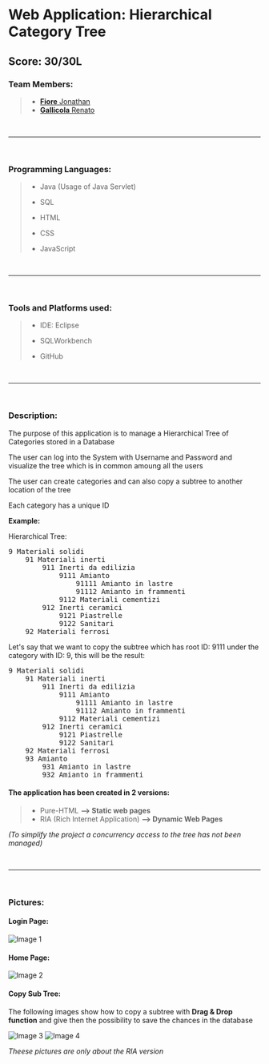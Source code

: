 # Web Application: Hierarchical Category Tree
## **Score: 30/30L**

### Team Members:
> - [**Fiore** Jonathan](https://github.com/JonathanFiore)
> - [**Gallicola** Renato](https://github.com/RenatoGallicola)

<br/>

---
<br/>

### Programming Languages:
> - <p>Java (Usage of Java Servlet)<p> 
> - <p>SQL<p>
> - <p>HTML<p>
> - <p>CSS<p>
> - <p>JavaScript<p>

<br/>

---
<br/>

### Tools and Platforms used:
> - <p>IDE: Eclipse<p>
> - <p>SQLWorkbench<p>
> - <p>GitHub<p>

<br/>

---
<br/>

### Description:

<p>The purpose of this application is to manage a Hierarchical Tree of Categories stored in a Database<p>

<p>The user can log into the System with Username and Password and visualize the tree which is in common amoung all the users<p>

<p>The user can create categories and can also copy a subtree to another location of the tree<p>

<p>Each category has a unique ID<p>

**Example:**
<p> Hierarchical Tree: <p>

<pre>
9 Materiali solidi
    91 Materiali inerti
        911 Inerti da edilizia 
            9111 Amianto 
                91111 Amianto in lastre
                91112 Amianto in frammenti
            9112 Materiali cementizi 
        912 Inerti ceramici 
            9121 Piastrelle 
            9122 Sanitari 
    92 Materiali ferrosi 
</pre>

<p> Let's say that we want to copy the subtree which has root ID: 9111 under the category with ID: 9, this will be the result: <p>

<pre>
9 Materiali solidi
    91 Materiali inerti
        911 Inerti da edilizia 
            9111 Amianto 
                91111 Amianto in lastre
                91112 Amianto in frammenti
            9112 Materiali cementizi 
        912 Inerti ceramici 
            9121 Piastrelle 
            9122 Sanitari 
    92 Materiali ferrosi
    93 Amianto 
        931 Amianto in lastre
        932 Amianto in frammenti
</pre>

#### The application has been created in 2 versions:
> - Pure-HTML **--> Static web pages** 
> - RIA (Rich Internet Application) **--> Dynamic Web Pages**

_(To simplify the project a concurrency access to the tree has not been managed)_

<br/>

---
<br/>

### Pictures:

#### Login Page:
<img src="Login.png" alt="Image 1">

#### Home Page:
<img src="HomePage.png" alt="Image 2">


#### Copy Sub Tree:
 The following images show how to copy a subtree with **Drag & Drop function** and give then the possibility to save the chances in the database

<img src="D&D1.jpg" alt="Image 3">
<img src="D&D2.jpg" alt="Image 4">

_Theese pictures are only about the RIA version_
